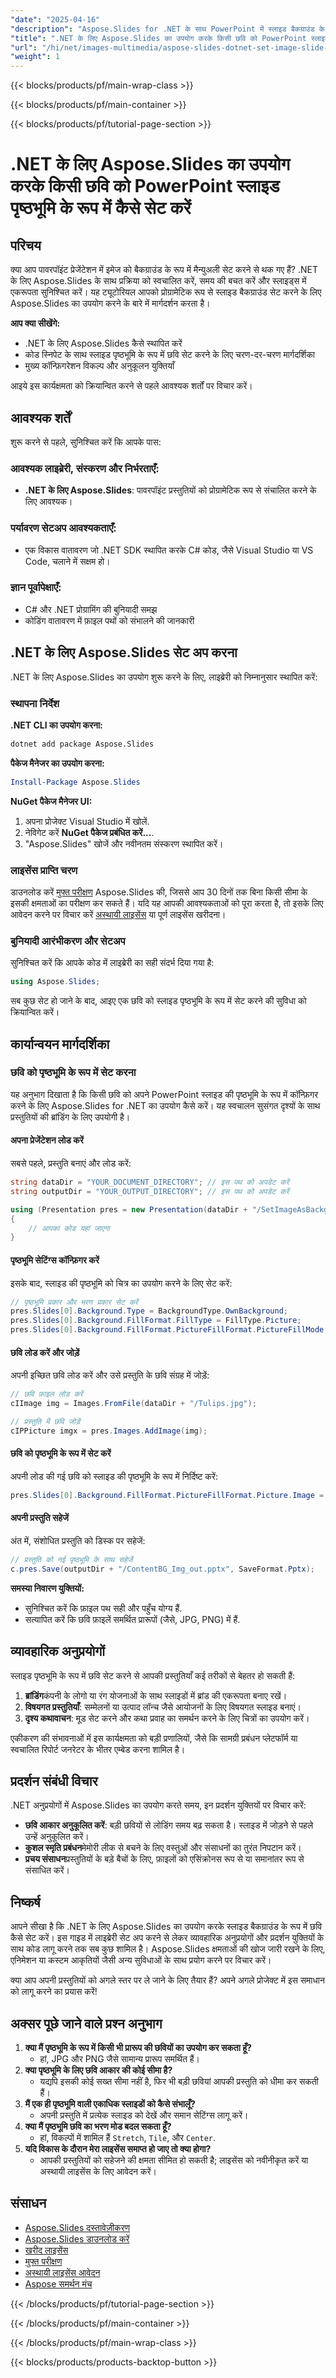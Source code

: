 ```yaml
---
"date": "2025-04-16"
"description": "Aspose.Slides for .NET के साथ PowerPoint में स्लाइड बैकग्राउंड के रूप में छवियों को स्वचालित रूप से सेट करना। अपनी प्रस्तुति डिज़ाइन प्रक्रिया को कारगर बनाने के लिए इस व्यापक गाइड का पालन करें।"
"title": ".NET के लिए Aspose.Slides का उपयोग करके किसी छवि को PowerPoint स्लाइड पृष्ठभूमि के रूप में कैसे सेट करें"
"url": "/hi/net/images-multimedia/aspose-slides-dotnet-set-image-slide-background/"
"weight": 1
---
```


{{< blocks/products/pf/main-wrap-class >}}

{{< blocks/products/pf/main-container >}}

{{< blocks/products/pf/tutorial-page-section >}}
# .NET के लिए Aspose.Slides का उपयोग करके किसी छवि को PowerPoint स्लाइड पृष्ठभूमि के रूप में कैसे सेट करें

## परिचय

क्या आप पावरपॉइंट प्रेजेंटेशन में इमेज को बैकग्राउंड के रूप में मैन्युअली सेट करने से थक गए हैं? .NET के लिए Aspose.Slides के साथ प्रक्रिया को स्वचालित करें, समय की बचत करें और स्लाइड्स में एकरूपता सुनिश्चित करें। यह ट्यूटोरियल आपको प्रोग्रामेटिक रूप से स्लाइड बैकग्राउंड सेट करने के लिए Aspose.Slides का उपयोग करने के बारे में मार्गदर्शन करता है।

**आप क्या सीखेंगे:**
- .NET के लिए Aspose.Slides कैसे स्थापित करें
- कोड स्निपेट के साथ स्लाइड पृष्ठभूमि के रूप में छवि सेट करने के लिए चरण-दर-चरण मार्गदर्शिका
- मुख्य कॉन्फ़िगरेशन विकल्प और अनुकूलन युक्तियाँ

आइये इस कार्यक्षमता को क्रियान्वित करने से पहले आवश्यक शर्तों पर विचार करें।

## आवश्यक शर्तें

शुरू करने से पहले, सुनिश्चित करें कि आपके पास:

### आवश्यक लाइब्रेरी, संस्करण और निर्भरताएँ:
- **.NET के लिए Aspose.Slides**: पावरपॉइंट प्रस्तुतियों को प्रोग्रामेटिक रूप से संचालित करने के लिए आवश्यक।

### पर्यावरण सेटअप आवश्यकताएँ:
- एक विकास वातावरण जो .NET SDK स्थापित करके C# कोड, जैसे Visual Studio या VS Code, चलाने में सक्षम हो।

### ज्ञान पूर्वापेक्षाएँ:
- C# और .NET प्रोग्रामिंग की बुनियादी समझ
- कोडिंग वातावरण में फ़ाइल पथों को संभालने की जानकारी

## .NET के लिए Aspose.Slides सेट अप करना

.NET के लिए Aspose.Slides का उपयोग शुरू करने के लिए, लाइब्रेरी को निम्नानुसार स्थापित करें:

### स्थापना निर्देश

**.NET CLI का उपयोग करना:**
```bash
dotnet add package Aspose.Slides
```

**पैकेज मैनेजर का उपयोग करना:**
```powershell
Install-Package Aspose.Slides
```

**NuGet पैकेज मैनेजर UI:**
1. अपना प्रोजेक्ट Visual Studio में खोलें.
2. नेविगेट करें **NuGet पैकेज प्रबंधित करें...**.
3. "Aspose.Slides" खोजें और नवीनतम संस्करण स्थापित करें।

### लाइसेंस प्राप्ति चरण

डाउनलोड करें [मुफ्त परीक्षण](https://releases.aspose.com/slides/net/) Aspose.Slides की, जिससे आप 30 दिनों तक बिना किसी सीमा के इसकी क्षमताओं का परीक्षण कर सकते हैं। यदि यह आपकी आवश्यकताओं को पूरा करता है, तो इसके लिए आवेदन करने पर विचार करें [अस्थायी लाइसेंस](https://purchase.aspose.com/temporary-license/) या पूर्ण लाइसेंस खरीदना।

### बुनियादी आरंभीकरण और सेटअप

सुनिश्चित करें कि आपके कोड में लाइब्रेरी का सही संदर्भ दिया गया है:

```csharp
using Aspose.Slides;
```

सब कुछ सेट हो जाने के बाद, आइए एक छवि को स्लाइड पृष्ठभूमि के रूप में सेट करने की सुविधा को क्रियान्वित करें।

## कार्यान्वयन मार्गदर्शिका

### छवि को पृष्ठभूमि के रूप में सेट करना

यह अनुभाग दिखाता है कि किसी छवि को अपने PowerPoint स्लाइड की पृष्ठभूमि के रूप में कॉन्फ़िगर करने के लिए Aspose.Slides for .NET का उपयोग कैसे करें। यह स्वचालन सुसंगत दृश्यों के साथ प्रस्तुतियों की ब्रांडिंग के लिए उपयोगी है।

#### अपना प्रेजेंटेशन लोड करें

सबसे पहले, प्रस्तुति बनाएं और लोड करें:

```csharp
string dataDir = "YOUR_DOCUMENT_DIRECTORY"; // इस पथ को अपडेट करें
string outputDir = "YOUR_OUTPUT_DIRECTORY"; // इस पथ को अपडेट करें

using (Presentation pres = new Presentation(dataDir + "/SetImageAsBackground.pptx"))
{
    // आपका कोड यहां जाएगा
}
```

#### पृष्ठभूमि सेटिंग्स कॉन्फ़िगर करें

इसके बाद, स्लाइड की पृष्ठभूमि को चित्र का उपयोग करने के लिए सेट करें:

```csharp
// पृष्ठभूमि प्रकार और भरण प्रकार सेट करें
pres.Slides[0].Background.Type = BackgroundType.OwnBackground;
pres.Slides[0].Background.FillFormat.FillType = FillType.Picture;
pres.Slides[0].Background.FillFormat.PictureFillFormat.PictureFillMode = PictureFillMode.Stretch;
```

#### छवि लोड करें और जोड़ें

अपनी इच्छित छवि लोड करें और उसे प्रस्तुति के छवि संग्रह में जोड़ें:

```csharp
// छवि फ़ाइल लोड करें
cIImage img = Images.FromFile(dataDir + "/Tulips.jpg");

// प्रस्तुति में छवि जोड़ें
cIPPicture imgx = pres.Images.AddImage(img);
```

#### छवि को पृष्ठभूमि के रूप में सेट करें

अपनी लोड की गई छवि को स्लाइड की पृष्ठभूमि के रूप में निर्दिष्ट करें:

```csharp
pres.Slides[0].Background.FillFormat.PictureFillFormat.Picture.Image = imgx;
```

#### अपनी प्रस्तुति सहेजें

अंत में, संशोधित प्रस्तुति को डिस्क पर सहेजें:

```csharp
// प्रस्तुति को नई पृष्ठभूमि के साथ सहेजें
c.pres.Save(outputDir + "/ContentBG_Img_out.pptx", SaveFormat.Pptx);
```

**समस्या निवारण युक्तियों:**
- सुनिश्चित करें कि फ़ाइल पथ सही और पहुँच योग्य हैं.
- सत्यापित करें कि छवि फ़ाइलें समर्थित प्रारूपों (जैसे, JPG, PNG) में हैं.

## व्यावहारिक अनुप्रयोगों

स्लाइड पृष्ठभूमि के रूप में छवि सेट करने से आपकी प्रस्तुतियाँ कई तरीकों से बेहतर हो सकती हैं:
1. **ब्रांडिंग**कंपनी के लोगो या रंग योजनाओं के साथ स्लाइडों में ब्रांड की एकरूपता बनाए रखें।
2. **विषयगत प्रस्तुतियाँ**: सम्मेलनों या उत्पाद लॉन्च जैसे आयोजनों के लिए विषयगत स्लाइड बनाएं।
3. **दृश्य कथावाचन**: मूड सेट करने और कथा प्रवाह का समर्थन करने के लिए चित्रों का उपयोग करें।

एकीकरण की संभावनाओं में इस कार्यक्षमता को बड़ी प्रणालियों, जैसे कि सामग्री प्रबंधन प्लेटफॉर्म या स्वचालित रिपोर्ट जनरेटर के भीतर एम्बेड करना शामिल है।

## प्रदर्शन संबंधी विचार

.NET अनुप्रयोगों में Aspose.Slides का उपयोग करते समय, इन प्रदर्शन युक्तियों पर विचार करें:
- **छवि आकार अनुकूलित करें**: बड़ी छवियों से लोडिंग समय बढ़ सकता है। स्लाइड में जोड़ने से पहले उन्हें अनुकूलित करें।
- **कुशल स्मृति प्रबंधन**मेमोरी लीक से बचने के लिए वस्तुओं और संसाधनों का तुरंत निपटान करें।
- **प्रचय संसाधन**प्रस्तुतियों के बड़े बैचों के लिए, फ़ाइलों को एसिंक्रोनस रूप से या समानांतर रूप से संसाधित करें।

## निष्कर्ष

आपने सीखा है कि .NET के लिए Aspose.Slides का उपयोग करके स्लाइड बैकग्राउंड के रूप में छवि कैसे सेट करें। इस गाइड में लाइब्रेरी सेट अप करने से लेकर व्यावहारिक अनुप्रयोगों और प्रदर्शन युक्तियों के साथ कोड लागू करने तक सब कुछ शामिल है। Aspose.Slides क्षमताओं की खोज जारी रखने के लिए, एनिमेशन या कस्टम आकृतियों जैसी अन्य सुविधाओं के साथ प्रयोग करने पर विचार करें।

क्या आप अपनी प्रस्तुतियों को अगले स्तर पर ले जाने के लिए तैयार हैं? अपने अगले प्रोजेक्ट में इस समाधान को लागू करने का प्रयास करें!

## अक्सर पूछे जाने वाले प्रश्न अनुभाग

1. **क्या मैं पृष्ठभूमि के रूप में किसी भी प्रारूप की छवियों का उपयोग कर सकता हूँ?**
   - हां, JPG और PNG जैसे सामान्य प्रारूप समर्थित हैं।
2. **क्या पृष्ठभूमि के लिए छवि आकार की कोई सीमा है?**
   - यद्यपि इसकी कोई सख्त सीमा नहीं है, फिर भी बड़ी छवियां आपकी प्रस्तुति को धीमा कर सकती हैं।
3. **मैं एक ही पृष्ठभूमि वाली एकाधिक स्लाइडों को कैसे संभालूँ?**
   - अपनी प्रस्तुति में प्रत्येक स्लाइड को देखें और समान सेटिंग्स लागू करें।
4. **क्या मैं पृष्ठभूमि छवि का भरण मोड बदल सकता हूँ?**
   - हां, विकल्पों में शामिल हैं `Stretch`, `Tile`, और `Center`.
5. **यदि विकास के दौरान मेरा लाइसेंस समाप्त हो जाए तो क्या होगा?**
   - आपकी प्रस्तुतियों को सहेजने की क्षमता सीमित हो सकती है; लाइसेंस को नवीनीकृत करें या अस्थायी लाइसेंस के लिए आवेदन करें।

## संसाधन
- [Aspose.Slides दस्तावेज़ीकरण](https://reference.aspose.com/slides/net/)
- [Aspose.Slides डाउनलोड करें](https://releases.aspose.com/slides/net/)
- [खरीद लाइसेंस](https://purchase.aspose.com/buy)
- [मुफ्त परीक्षण](https://releases.aspose.com/slides/net/)
- [अस्थायी लाइसेंस आवेदन](https://purchase.aspose.com/temporary-license/)
- [Aspose समर्थन मंच](https://forum.aspose.com/c/slides/11)

{{< /blocks/products/pf/tutorial-page-section >}}

{{< /blocks/products/pf/main-container >}}

{{< /blocks/products/pf/main-wrap-class >}}

{{< blocks/products/products-backtop-button >}}